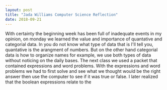 ```yaml
---
layout: post
title: "Jada Williams Computer Science Reflection"
date: 2018-09-21
---
```


With certainty the beginning week has been full of inadequate events in my opinion, on monday we learned the value and importance of quantative and categorial data. In you do not know what type of data that is I'll tell you, quantative is the arangment of numbers. But on the other hand categorial data is how to organize names for example, we use both types of data without noticing on the daily bases. The next class we used a packet that contained expressions and word problems. With the expressions and word problems we had to first solve and see what we thought would be the right answer then use the computer to see if it was true or false. I later realized that the boolean expressions relate to the 
